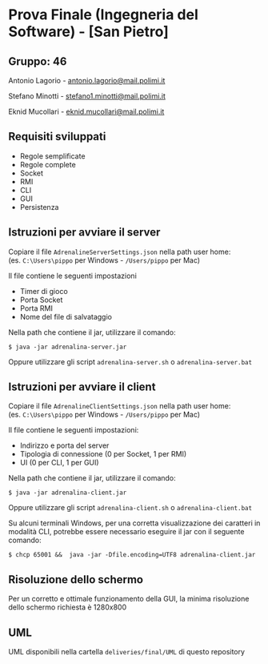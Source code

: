 # Prova Finale (Ingegneria del Software) - [San Pietro]

## Gruppo: 46
Antonio Lagorio - antonio.lagorio@mail.polimi.it

Stefano Minotti - stefano1.minotti@mail.polimi.it

Eknid Mucollari - eknid.mucollari@mail.polimi.it

## Requisiti sviluppati

- Regole semplificate
- Regole complete
- Socket
- RMI
- CLI
- GUI
- Persistenza


## Istruzioni per avviare il server 

Copiare il file `AdrenalineServerSettings.json` nella path user home:<br/>(es. `C:\Users\pippo` per Windows - `/Users/pippo` per Mac)

Il file contiene le seguenti impostazioni 
- Timer di gioco
- Porta Socket
- Porta RMI
- Nome del file di salvataggio

Nella path che contiene il jar, utilizzare il comando:

    $ java -jar adrenalina-server.jar

Oppure utilizzare gli script `adrenalina-server.sh` o `adrenalina-server.bat`


## Istruzioni per avviare il client 

Copiare il file `AdrenalineClientSettings.json` nella path user home:<br/>(es. `C:\Users\pippo` per Windows - `/Users/pippo` per Mac)

Il file contiene le seguenti impostazioni:
- Indirizzo e porta del server
- Tipologia di connessione (0 per Socket, 1 per RMI)
- UI (0 per CLI, 1 per GUI)

Nella path che contiene il jar, utilizzare il comando:

    $ java -jar adrenalina-client.jar

Oppure utilizzare gli script `adrenalina-client.sh` o `adrenalina-client.bat`

Su alcuni terminali Windows, per una corretta visualizzazione dei caratteri in modalità CLI, potrebbe essere necessario eseguire il jar con il seguente comando:

    $ chcp 65001 &&  java -jar -Dfile.encoding=UTF8 adrenalina-client.jar

## Risoluzione dello schermo
Per un corretto e ottimale funzionamento della GUI, la minima risoluzione dello schermo richiesta è 1280x800

## UML

UML disponibili nella cartella `deliveries/final/UML` di questo repository
